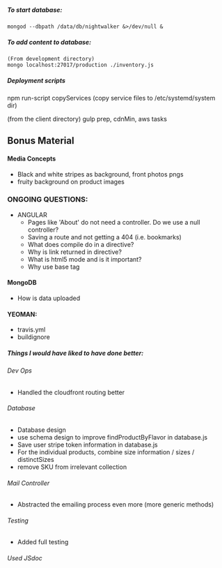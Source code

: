 ##### To start database:
    mongod --dbpath /data/db/nightwalker &>/dev/null &

##### To add content to database:
    (From development directory)
    mongo localhost:27017/production ./inventory.js

##### Deployment scripts
npm run-script copyServices
    (copy service files to /etc/systemd/system dir)
    
(from the client directory) gulp 
    prep, cdnMin, aws tasks



## Bonus Material
#### Media Concepts
  - Black and white stripes as background, front photos pngs
  - fruity background on product images

### ONGOING QUESTIONS:
- ANGULAR
  - Pages like 'About' do not need a controller. Do we use a null controller?
  - Saving a route and not getting a 404 (i.e. bookmarks)
  - What does compile do in a directive?
  - Why is link returned in directive?
  - What is html5 mode and is it important?
  - Why use base tag
  
#### MongoDB
  -  How is data uploaded
  
#### YEOMAN:
  -  travis.yml
  -  buildignore
    
##### Things I would have liked to have done better:
###### Dev Ops
  - Handled the cloudfront routing better
  
###### Database
  - Database design
  - use schema design to improve findProductByFlavor in database.js
  - Save user stripe token information in database.js
  - For the individual products, combine size information / sizes / distinctSizes
  - remove SKU from irrelevant collection

###### Mail Controller
  - Abstracted the emailing process even more (more generic methods)

###### Testing
  - Added full testing

###### Used JSdoc
